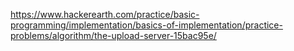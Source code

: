 https://www.hackerearth.com/practice/basic-programming/implementation/basics-of-implementation/practice-problems/algorithm/the-upload-server-15bac95e/

